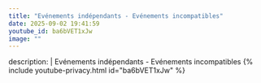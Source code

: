 ```yaml
---
title: "Evénements indépendants - Evénements incompatibles"
date: 2025-09-02 19:41:59 
youtube_id: ba6bVET1xJw
image: ""
---
```

description: |
  Evénements indépendants - Evénements incompatibles
{% include youtube-privacy.html id="ba6bVET1xJw" %}
